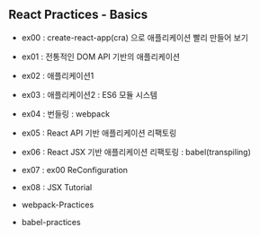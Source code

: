 ## React Practices - Basics

+ ex00 : create-react-app(cra) 으로 애플리케이션 빨리 만들어 보기
+ ex01 : 전통적인 DOM API 기반의 애플리케이션
+ ex02 : 애플리케이션1
+ ex03 : 애플리케이션2 : ES6 모듈 시스템
+ ex04 : 번들링 : webpack
+ ex05 : React API 기반 애플리케이션 리팩토링
+ ex06 : React JSX 기반 애플리케이션 리팩토링 : babel(transpiling)
+ ex07 : ex00 ReConfiguration
+ ex08 : JSX Tutorial

+ webpack-Practices
+ babel-practices